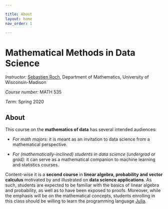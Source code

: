 ```yaml
---

title: About
layout: home
nav_order: 1

---
```


# Mathematical Methods in Data Science

*Instructor:* [Sebastien Roch](http://www.math.wisc.edu/~roch/), Department of Mathematics, University of Wisconsin-Madison

*Course number:* MATH 535

*Term:* Spring 2020

## About

This course on the **mathematics of data** has several intended audiences:

- *For math majors:* it is meant as an invitation to data science from a mathematical perspective.

- *For (mathematically-inclined) students in data science (undergrad or grad):* it can serve as a mathematical companion to machine learning and statistics courses.

Content-wise it is a **second course** in **linear algebra, probability and vector calculus** motivated by and illustrated on **data science applications**. 
As such, students are expected to be familiar with the basics of linear algebra and probability, as well as to have been exposed to proofs. 
Moreover, while the emphasis will be on the mathematical concepts, students enrolling in this class should be willing to learn the programming language [Julia](https://julialang.org/).

